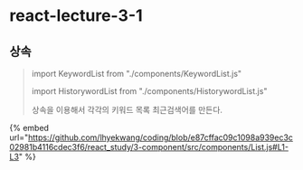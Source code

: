 # react-lecture-3-1

## 상속

> import KeywordList from "./components/KeywordList.js"
>
> import HistorywordList from "./components/HistorywordList.js"
>
> 상속을 이용해서 각각의 키워드 목록 최근검색어를 만든다.

{% embed url="https://github.com/lhyekwang/coding/blob/e87cffac09c1098a939ec3c02981b4116cdec3f6/react_study/3-component/src/components/List.js#L1-L3" %}
